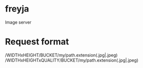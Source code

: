 freyja
=======

Image server


# Request format

/WIDTHxHEIGHT/BUCKET/my/path.extension(.jpg|.jpeg)
/WIDTHxHEIGHTxQUALITY/BUCKET/my/path.extension(.jpg|.jpeg)